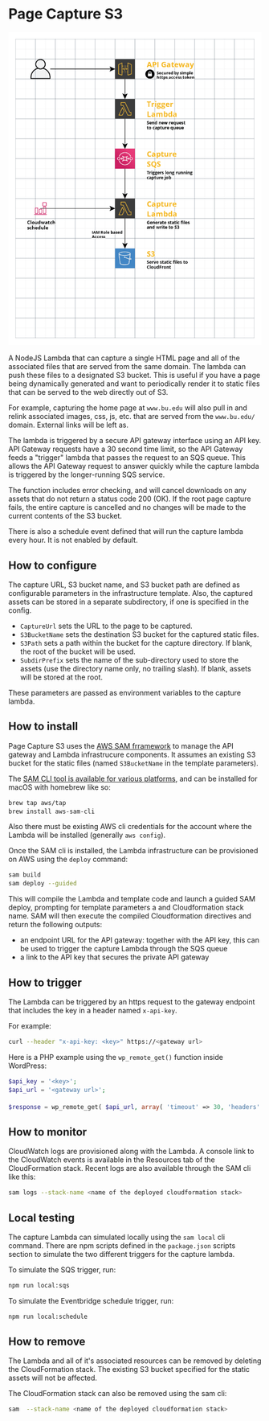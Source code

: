 # Page Capture S3

![Architecture Diagram](docs/architecture.png)

A NodeJS Lambda that can capture a single HTML page and all of the associated files that are served from the same domain.  The lambda can push these files to a designated S3 bucket.  This is useful if you have a page being dynamically generated and want to periodically render it to static files that can be served to the web directly out of S3.

For example, capturing the home page at `www.bu.edu` will also pull in and relink associated images, css, js, etc. that are served from the `www.bu.edu/` domain.  External links will be left as.

The lambda is triggered by a secure API gateway interface using an API key.  API Gateway requests have a 30 second time limit, so the API Gateway feeds a "trigger" lambda that passes the request to an SQS queue.  This allows the API Gateway request to answer quickly while the capture lambda is triggered by the longer-running SQS service.

The function includes error checking, and will cancel downloads on any assets that do not return a status code 200 (OK).  If the root page capture fails, the entire capture is cancelled and no changes will be made to the current contents of the S3 bucket.

There is also a schedule event defined that will run the capture lambda every hour.  It is not enabled by default.

## How to configure

The capture URL, S3 bucket name, and S3 bucket path are defined as configurable parameters in the infrastructure template.  Also, the captured assets can be stored in a separate subdirectory, if one is specified in the config.

- `CaptureUrl` sets the URL to the page to be captured.
- `S3BucketName` sets the destination S3 bucket for the captured static files.
- `S3Path` sets a path within the bucket for the capture directory.  If blank, the root of the bucket will be used.
- `SubdirPrefix` sets the name of the sub-directory used to store the assets (use the directory name only, no trailing slash).  If blank, assets will be stored at the root.

These parameters are passed as environment variables to the capture lambda.

## How to install

Page Capture S3 uses the [AWS SAM frramework](https://aws.amazon.com/serverless/sam/) to manage the API gateway and Lambda infrastrucure components.  It assumes an existing S3 bucket for the static files (named `S3BucketName` in the template parameters).

The [SAM CLI tool is available for various platforms](https://docs.aws.amazon.com/serverless-application-model/latest/developerguide/serverless-sam-cli-install.html), and can be installed for macOS with homebrew like so:

```bash
brew tap aws/tap
brew install aws-sam-cli
```

Also there must be existing AWS cli credentials for the account where the Lambda will be installed (generally `aws config`).

Once the SAM cli is installed, the Lambda infrastructure can be provisioned on AWS using the `deploy` command:

```bash
sam build
sam deploy --guided
```

This will compile the Lambda and template code and launch a guided SAM deploy, prompting for template parameters a and Cloudformation stack name. SAM will then execute the compiled Cloudformation directives and return the following outputs:

- an endpoint URL for the API gateway: together with the API key, this can be used to trigger the capture Lambda through the SQS queue
- a link to the API key that secures the private API gateway

## How to trigger

The Lambda can be triggered by an https request to the gateway endpoint that includes the key in a header named `x-api-key`.

For example:

```bash
curl --header "x-api-key: <key>" https://<gateway url>
```

Here is a PHP example using the `wp_remote_get()` function inside WordPress:

```php
$api_key = '<key>';
$api_url = '<gateway url>';

$response = wp_remote_get( $api_url, array( 'timeout' => 30, 'headers' => array( 'x-api-key' => $api_key, ) ) );
```

## How to monitor

CloudWatch logs are provisioned along with the Lambda.  A console link to the CloudWatch events is available in the Resources tab of the CloudFormation stack.  Recent logs are also available through the SAM cli like this:

```bash
sam logs --stack-name <name of the deployed cloudformation stack>
```

## Local testing

The capture Lambda can simulated locally using the `sam local` cli command.  There are npm scripts defined in the `package.json` scripts section to simulate the two different triggers for the capture lambda.

To simulate the SQS trigger, run:

```bash
npm run local:sqs
```

To simulate the Eventbridge schedule trigger, run:

```bash
npm run local:schedule
```

## How to remove

The Lambda and all of it's associated resources can be removed by deleting the CloudFormation stack.  The existing S3 bucket specified for the static assets will not be affected.

The CloudFormation stack can also be removed using the sam cli:

```bash
sam  --stack-name <name of the deployed cloudformation stack>
```
